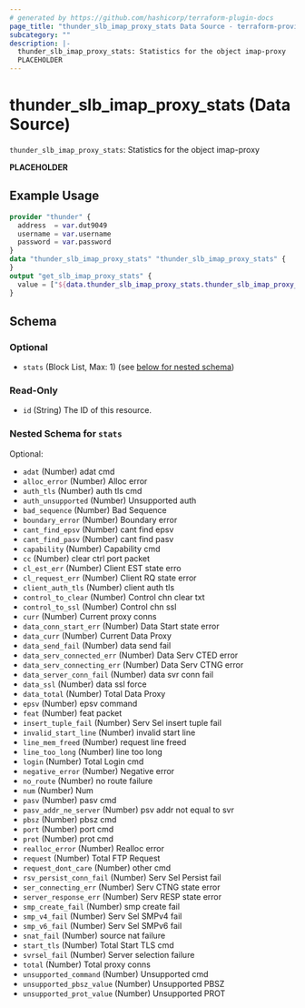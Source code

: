 ```yaml
---
# generated by https://github.com/hashicorp/terraform-plugin-docs
page_title: "thunder_slb_imap_proxy_stats Data Source - terraform-provider-thunder"
subcategory: ""
description: |-
  thunder_slb_imap_proxy_stats: Statistics for the object imap-proxy
  PLACEHOLDER
---
```


# thunder_slb_imap_proxy_stats (Data Source)

`thunder_slb_imap_proxy_stats`: Statistics for the object imap-proxy

__PLACEHOLDER__

## Example Usage

```terraform
provider "thunder" {
  address  = var.dut9049
  username = var.username
  password = var.password
}
data "thunder_slb_imap_proxy_stats" "thunder_slb_imap_proxy_stats" {
}
output "get_slb_imap_proxy_stats" {
  value = ["${data.thunder_slb_imap_proxy_stats.thunder_slb_imap_proxy_stats}"]
}
```

<!-- schema generated by tfplugindocs -->
## Schema

### Optional

- `stats` (Block List, Max: 1) (see [below for nested schema](#nestedblock--stats))

### Read-Only

- `id` (String) The ID of this resource.

<a id="nestedblock--stats"></a>
### Nested Schema for `stats`

Optional:

- `adat` (Number) adat cmd
- `alloc_error` (Number) Alloc error
- `auth_tls` (Number) auth tls cmd
- `auth_unsupported` (Number) Unsupported auth
- `bad_sequence` (Number) Bad Sequence
- `boundary_error` (Number) Boundary error
- `cant_find_epsv` (Number) cant find epsv
- `cant_find_pasv` (Number) cant find pasv
- `capability` (Number) Capability cmd
- `cc` (Number) clear ctrl port packet
- `cl_est_err` (Number) Client EST state erro
- `cl_request_err` (Number) Client RQ state error
- `client_auth_tls` (Number) client auth tls
- `control_to_clear` (Number) Control chn clear txt
- `control_to_ssl` (Number) Control chn ssl
- `curr` (Number) Current proxy conns
- `data_conn_start_err` (Number) Data Start state error
- `data_curr` (Number) Current Data Proxy
- `data_send_fail` (Number) data send fail
- `data_serv_connected_err` (Number) Data Serv CTED error
- `data_serv_connecting_err` (Number) Data Serv CTNG error
- `data_server_conn_fail` (Number) data svr conn fail
- `data_ssl` (Number) data ssl force
- `data_total` (Number) Total Data Proxy
- `epsv` (Number) epsv command
- `feat` (Number) feat packet
- `insert_tuple_fail` (Number) Serv Sel insert tuple fail
- `invalid_start_line` (Number) invalid start line
- `line_mem_freed` (Number) request line freed
- `line_too_long` (Number) line too long
- `login` (Number) Total Login cmd
- `negative_error` (Number) Negative error
- `no_route` (Number) no route failure
- `num` (Number) Num
- `pasv` (Number) pasv cmd
- `pasv_addr_ne_server` (Number) psv addr not equal to svr
- `pbsz` (Number) pbsz cmd
- `port` (Number) port cmd
- `prot` (Number) prot cmd
- `realloc_error` (Number) Realloc error
- `request` (Number) Total FTP Request
- `request_dont_care` (Number) other cmd
- `rsv_persist_conn_fail` (Number) Serv Sel Persist fail
- `ser_connecting_err` (Number) Serv CTNG state error
- `server_response_err` (Number) Serv RESP state error
- `smp_create_fail` (Number) smp create fail
- `smp_v4_fail` (Number) Serv Sel SMPv4 fail
- `smp_v6_fail` (Number) Serv Sel SMPv6 fail
- `snat_fail` (Number) source nat failure
- `start_tls` (Number) Total Start TLS cmd
- `svrsel_fail` (Number) Server selection failure
- `total` (Number) Total proxy conns
- `unsupported_command` (Number) Unsupported cmd
- `unsupported_pbsz_value` (Number) Unsupported PBSZ
- `unsupported_prot_value` (Number) Unsupported PROT


